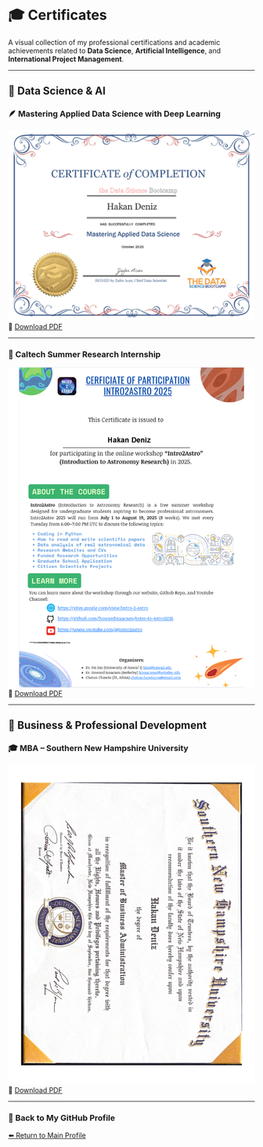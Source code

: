 # 🎓 Certificates

A visual collection of my professional certifications and academic achievements related to **Data Science**, **Artificial Intelligence**, and **International Project Management**.

---

## 🧠 Data Science & AI

### 🪶 Mastering Applied Data Science with Deep Learning
![Deep Learning Certificate](https://github.com/hkndnz/Certificates/blob/main/DeepLearning_Course.png)
📄 [Download PDF](DeepLearning_Course.pdf)

---

### 🧬 Caltech Summer Research Internship
![Caltech Internship Certificate](https://github.com/hkndnz/Certificates/blob/main/Caltech_Internship.png)
📄 [Download PDF](Caltech_Internship.pdf)

---

## 💼 Business & Professional Development

### 🎓 MBA – Southern New Hampshire University
![MBA Certificate](https://github.com/hkndnz/Certificates/blob/main/MBA_SNHU.png)
📄 [Download PDF](MBA_SNHU.pdf)

---

### 🔗 Back to My GitHub Profile
[⬅️ Return to Main Profile](https://github.com/hkndnz)
